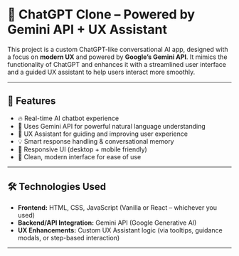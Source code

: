# 💬 ChatGPT Clone – Powered by Gemini API + UX Assistant

This project is a custom ChatGPT-like conversational AI app, designed with a focus on **modern UX** and powered by **Google’s Gemini API**. It mimics the functionality of ChatGPT and enhances it with a streamlined user interface and a guided UX assistant to help users interact more smoothly.

---

## 🚀 Features

- 🔥 Real-time AI chatbot experience
- 🤖 Uses Gemini API for powerful natural language understanding
- 🧠 UX Assistant for guiding and improving user experience
- 💡 Smart response handling & conversational memory
- 📱 Responsive UI (desktop + mobile friendly)
- 🎨 Clean, modern interface for ease of use

---

## 🛠️ Technologies Used

- **Frontend:** HTML, CSS, JavaScript (Vanilla or React – whichever you used)
- **Backend/API Integration:** Gemini API (Google Generative AI)
- **UX Enhancements:** Custom UX Assistant logic (via tooltips, guidance modals, or step-based interaction)

---

